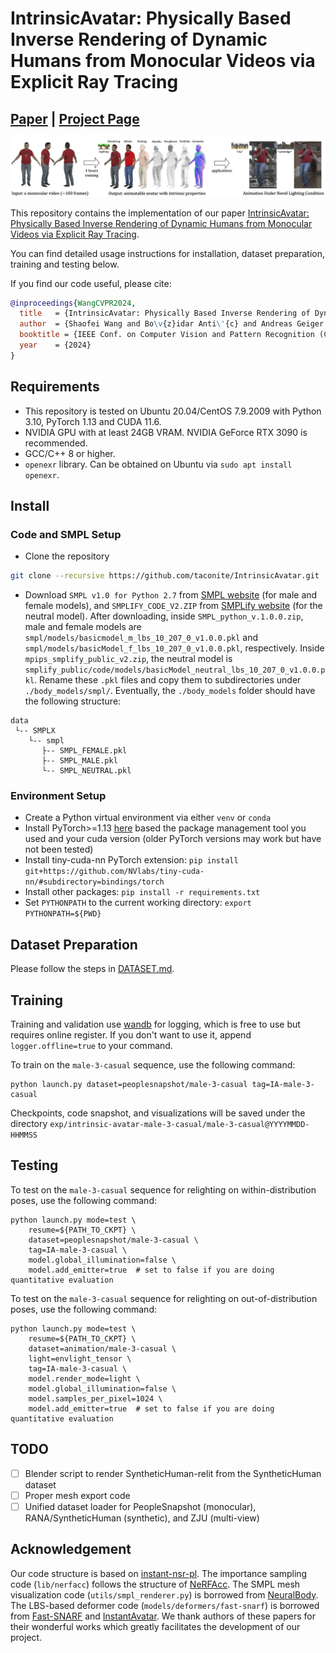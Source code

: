 # IntrinsicAvatar: Physically Based Inverse Rendering of Dynamic Humans from Monocular Videos via Explicit Ray Tracing
## [Paper](https://arxiv.org/abs/2312.05210) | [Project Page](https://neuralbodies.github.io/IntrinsicAvatar/)

<img src="assets/teaser.png" width="800"/> 

This repository contains the implementation of our paper
[IntrinsicAvatar: Physically Based Inverse Rendering of Dynamic Humans from Monocular Videos via Explicit Ray Tracing](https://arxiv.org/abs/2312.05210).

You can find detailed usage instructions for installation, dataset preparation, training and testing below.

If you find our code useful, please cite:

```bibtex
@inproceedings{WangCVPR2024,
  title   = {IntrinsicAvatar: Physically Based Inverse Rendering of Dynamic Humans from Monocular Videos via Explicit Ray Tracing},
  author  = {Shaofei Wang and Bo\v{z}idar Anti\'{c} and Andreas Geiger and Siyu Tang},
  booktitle = {IEEE Conf. on Computer Vision and Pattern Recognition (CVPR)},
  year    = {2024}
}
```

## Requirements
- This repository is tested on Ubuntu 20.04/CentOS 7.9.2009 with Python 3.10, PyTorch 1.13 and CUDA 11.6.
- NVIDIA GPU with at least 24GB VRAM. NVIDIA GeForce RTX 3090 is recommended.
- GCC/C++ 8 or higher.
- `openexr` library. Can be obtained on Ubuntu via `sudo apt install openexr`.


## Install
### Code and SMPL Setup
- Clone the repository
```bash
git clone --recursive https://github.com/taconite/IntrinsicAvatar.git
```
- Download `SMPL v1.0 for Python 2.7` from [SMPL website](https://smpl.is.tue.mpg.de/) (for male and female models), and `SMPLIFY_CODE_V2.ZIP` from [SMPLify website](https://smplify.is.tue.mpg.de/) (for the neutral model). After downloading, inside `SMPL_python_v.1.0.0.zip`, male and female models are `smpl/models/basicmodel_m_lbs_10_207_0_v1.0.0.pkl` and `smpl/models/basicModel_f_lbs_10_207_0_v1.0.0.pkl`, respectively. Inside `mpips_smplify_public_v2.zip`, the neutral model is `smplify_public/code/models/basicModel_neutral_lbs_10_207_0_v1.0.0.pkl`. Rename these `.pkl` files and copy them to subdirectories under `./body_models/smpl/`. Eventually, the `./body_models` folder should have the following structure:
```
data
 └-- SMPLX
    └-- smpl
       ├-- SMPL_FEMALE.pkl
       ├-- SMPL_MALE.pkl
       └-- SMPL_NEUTRAL.pkl
```

### Environment Setup
- Create a Python virtual environment via either `venv` or `conda`
- Install PyTorch>=1.13 [here](https://pytorch.org/get-started/locally/) based the package management tool you used and your cuda version (older PyTorch versions may work but have not been tested)
- Install tiny-cuda-nn PyTorch extension: `pip install git+https://github.com/NVlabs/tiny-cuda-nn/#subdirectory=bindings/torch`
- Install other packages: `pip install -r requirements.txt`
- Set `PYTHONPATH` to the current working directory: `export PYTHONPATH=${PWD}`


## Dataset Preparation
Please follow the steps in [DATASET.md](DATASET.md).


## Training
Training and validation use [wandb](https://wandb.ai/site) for logging, which is free to use but requires online register. If you don't want to use it, append `logger.offline=true` to your command.

To train on the `male-3-casual` sequence, use the following command:
```
python launch.py dataset=peoplesnapshot/male-3-casual tag=IA-male-3-casual
```
Checkpoints, code snapshot, and visualizations will be saved under the directory `exp/intrinsic-avatar-male-3-casual/male-3-casual@YYYYMMDD-HHMMSS`


## Testing
To test on the `male-3-casual` sequence for relighting on within-distribution poses, use the following command:
```
python launch.py mode=test \
    resume=${PATH_TO_CKPT} \
    dataset=peoplesnapshot/male-3-casual \
    tag=IA-male-3-casual \
    model.global_illumination=false \
    model.add_emitter=true  # set to false if you are doing quantitative evaluation
```
To test on the `male-3-casual` sequence for relighting on out-of-distribution poses, use the following command:
```
python launch.py mode=test \
    resume=${PATH_TO_CKPT} \
    dataset=animation/male-3-casual \
    light=envlight_tensor \
    tag=IA-male-3-casual \
    model.render_mode=light \
    model.global_illumination=false \
    model.samples_per_pixel=1024 \
    model.add_emitter=true  # set to false if you are doing quantitative evaluation
```

## TODO
- [ ] Blender script to render SyntheticHuman-relit from the SyntheticHuman dataset
- [ ] Proper mesh export code
- [ ] Unified dataset loader for PeopleSnapshot (monocular), RANA/SyntheticHuman (synthetic), and ZJU (multi-view)

## Acknowledgement
Our code structure is based on [instant-nsr-pl](https://github.com/bennyguo/instant-nsr-pl). The importance sampling code (`lib/nerfacc`) follows the structure of [NeRFAcc](https://github.com/nerfstudio-project/nerfacc). The SMPL mesh visualization code (`utils/smpl_renderer.py`) is borrowed from [NeuralBody](https://github.com/zju3dv/neuralbody). The LBS-based deformer code (`models/deformers/fast-snarf`) is borrowed from [Fast-SNARF](https://github.com/xuchen-ethz/fast-snarf) and [InstantAvatar](https://github.com/tijiang13/InstantAvatar). We thank authors of these papers for their wonderful works which greatly facilitates the development of our project.
